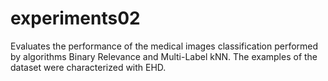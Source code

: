experiments02
=============

Evaluates the performance of the medical images classification performed by algorithms Binary Relevance and Multi-Label kNN. The examples of the dataset were characterized with EHD.